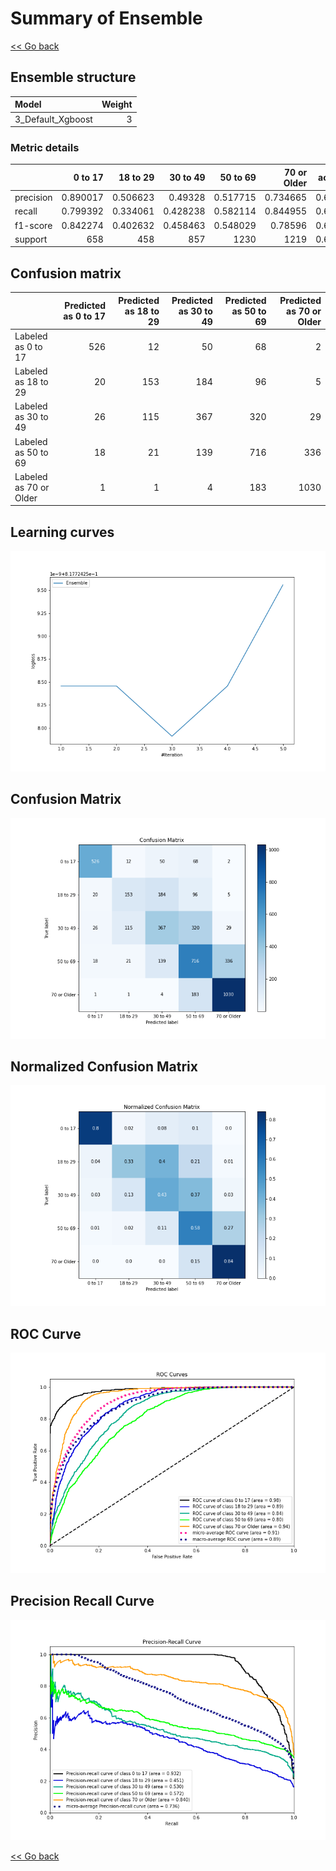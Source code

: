 # Summary of Ensemble

[<< Go back](../README.md)


## Ensemble structure
| Model             |   Weight |
|:------------------|---------:|
| 3_Default_Xgboost |        3 |

### Metric details
|           |    0 to 17 |   18 to 29 |   30 to 49 |    50 to 69 |   70 or Older |   accuracy |   macro avg |   weighted avg |   logloss |
|:----------|-----------:|-----------:|-----------:|------------:|--------------:|-----------:|------------:|---------------:|----------:|
| precision |   0.890017 |   0.506623 |   0.49328  |    0.517715 |      0.734665 |   0.631389 |    0.62846  |       0.627035 |  0.817724 |
| recall    |   0.799392 |   0.334061 |   0.428238 |    0.582114 |      0.844955 |   0.631389 |    0.597752 |       0.631389 |  0.817724 |
| f1-score  |   0.842274 |   0.402632 |   0.458463 |    0.548029 |      0.78596  |   0.631389 |    0.607472 |       0.624985 |  0.817724 |
| support   | 658        | 458        | 857        | 1230        |   1219        |   0.631389 | 4422        |    4422        |  0.817724 |


## Confusion matrix
|                        |   Predicted as 0 to 17 |   Predicted as 18 to 29 |   Predicted as 30 to 49 |   Predicted as 50 to 69 |   Predicted as 70 or Older |
|:-----------------------|-----------------------:|------------------------:|------------------------:|------------------------:|---------------------------:|
| Labeled as 0 to 17     |                    526 |                      12 |                      50 |                      68 |                          2 |
| Labeled as 18 to 29    |                     20 |                     153 |                     184 |                      96 |                          5 |
| Labeled as 30 to 49    |                     26 |                     115 |                     367 |                     320 |                         29 |
| Labeled as 50 to 69    |                     18 |                      21 |                     139 |                     716 |                        336 |
| Labeled as 70 or Older |                      1 |                       1 |                       4 |                     183 |                       1030 |

## Learning curves
![Learning curves](learning_curves.png)
## Confusion Matrix

![Confusion Matrix](confusion_matrix.png)


## Normalized Confusion Matrix

![Normalized Confusion Matrix](confusion_matrix_normalized.png)


## ROC Curve

![ROC Curve](roc_curve.png)


## Precision Recall Curve

![Precision Recall Curve](precision_recall_curve.png)



[<< Go back](../README.md)
